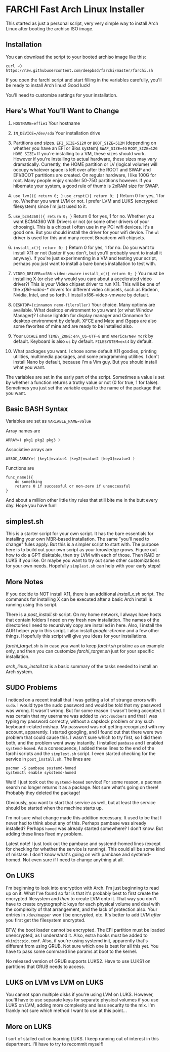 # FARCHI    Fast Arch Linux Installer

This started as just a personal script, very very simple way to install 
Arch Linux after booting the archiso ISO image.  

## Installation

You can download the script to your booted archiso image like this:

`curl -O https://raw.githubusercontent.com/deepbsd/farchi/master/farchi.sh`

If you open the farchi script and start filling in the
variables carefully, you'll be ready to install Arch linux!
Good luck!

You'll need to customize settings for your installation.

## Here's What You'll Want to Change

1. `HOSTNAME=effie1`  Your hostname

2. `IN_DEVICE=/dev/sda`  Your installation drive

3. Partitions and sizes.  `EFI_SIZE=512M` or `BOOT_SIZE=512M` (depending on whether
   you have an EFI or Bios system)  `SWAP_SIZE=4G` `ROOT_SIZE=12G` `HOME_SIZE=` 
   If you're installing to a VM, these sizes should work.  However if you're installing
   to actual hardware, these sizes may vary dramatically.  Currently, the HOME partition
   or LV (logical volume) will occupy whatever space is left over after the ROOT and SWAP 
   and EFI/BOOT partitions are created.  On regular hardware, I like 100G for root.  Many
   people enjoy smaller 50-75G partitions however.  If you hibernate your system, a good
   rule of thumb is 2xRAM size for SWAP.

4. `use_lvm(){ return 0; }`  `use_crypt(){ return 0; }`  Return 0 for yes, 1 for no.  Whether you want
   LVM or not.  I prefer LVM and LUKS (encrypted filesystem) since I'm just used to it.

5. `use_bcm4360(){ return 0; }`  Return 0 for yes, 1 for no.  Whether you want BCM4360 Wifi Drivers or
   not (or some other drivers of your choosing). This is a chipset I often use in my PCI wifi devices.
   It's a good one.  But you should install the driver for your wifi device.  The `wl` driver is used for
   this and many recent Broadcom wifi chipsets.

6. `install_x(){ return 0; }`  Return 0 for yes, 1 for no.  Do you want to install X11 or not (faster if
   you don't, but you'll probably want to install it anyway).  If you're just experimenting in a VM and
   testing your script, perhaps you just want to install a bare bones installation to test with.

7. `VIDEO_DRIVER=xf86-video-vmware`  `install_x(){ return 0; }`  You must be installing X (or else why
   would you care about a accelerated video driver?)  This is your Video chipset driver to run X11.
   This will be one of the _xf86-video-*_ drivers for different video chipsets, such as Radeon, Nvidia,
   Intel, and so forth. I install xf86-video-vmware by default.

8. `DESKTOP=(cinnamon nemo-fileroller)`  Your choice.  Many options are available.  What desktop
   environment to you want (or what Window Manager)? I chose lightdm for display manager and Cinnamon for
   desktop environment by default.  XFCE and Mate and i3gaps are also some favorites of mine and are
   ready to be installed also.

9. Your `LOCALE` and `TIME\_ZONE`:  `en\_US-UTF-8` and `America/New York` by default.  Keyboard is
   also `us` by default. `FILESYSTEM=ext4` by default.

10. What packages you want.  I chose some default X11 goodies, printing utilities,
    multimedia packages, and some programming utilities.  I don't install Nano by
    default, because I'm a Vim guy.  But you should install what you want.

The variables are set in the early part of the script.  Sometimes a value is set by
whether a function returns a truthy value or not (0 for true, 1 for false).  Sometimes
you just set the variable equal to the name of the package that you want.  

## Basic BASH Syntax

Variables are set as `VARIABLE_NAME=value`

Array names are  

`ARRAY=( pkg1 pkg2 pkg3 )`

Associative arrays are

`ASSOC_ARRAY=( [key1]=value1 [key2]=value2 [key3]=value3 )`

Functions are
```
func_name(){
    do something
    returns 0 if successful or non-zero if unsuccessful
}

```
And about a million other little tiny rules that still bite me in the butt every day.
Hope you have fun!

## simplest.sh

This is a starter script for your own script.  It has the bare essentials for installing your own MBR-based
installation.  The same "you'll need to change" fules apply.  But this is a simpler script to start
with.  The purpose here is to build out your own script as your knowledge grows.  Figure out how to do a 
GPT disktable, then try LVM with each of those.  Then RAID or LUKS if you like.  Or maybe you want to
try out some other customizations for your own needs.  Hopefully `simplest.sh` can help with your early 
steps!

## More Notes

If you decide to NOT install X11, there is an additional _install\_x.sh_ script.  The
commands for installing X can be executed after a basic Arch install is running using
this script.

There is a _post\_install.sh_ script.  On my home network, I always have hosts that
contain folders I need on my fresh new installation.  The names of the directories I need
to recursively copy are installed in here.  Also, I install the AUR helper _yay_ in this
script.  I also install _google-chrome_ and a few other things.  Hopefully this script
will give you ideas for your installations.

_farchi\_target.sh_ is in case you want to keep _farchi.sh_ pristine as an example only,
and then you can customize _farchi\_target.sh_ just for your specific installation.

_arch\_linux\_install.txt_ is a basic summary of the tasks needed to install an Arch
system.

## SUDO Problems

I noticed on a recent install that I was getting a lot of strange errors with `sudo`.
I would type the sudo password and would be told that my password was wrong.  It wasn't
wrong.  But for some reason it wasn't being accepted.  I was certain that my username
was added to `/etc/sudoers` and that I was typing my password correctly, without a capslock
problem or any such keyboard-related mishap.  My password was not getting recognized with
my account, apparently.  I started googling, and I found out that there were two problem
that could cause this.  I wasn't sure which to try first, so I did them both, and the 
problem went away instantly.  I installed `pambase` and I enabled `systemd-homed`.  As a
consequence, I added these lines to the end of the farchi scripts and the `simplest.sh` script.
I even started checking for the service in `post_install.sh`.  The lines are
```
pacman -S pambase systemd-homed
systemctl enable sysstemd-homed
```

Wait!  I just took out the `systemd-homed` service!  For some reason, a pacman search
no longer returns it as a package.  Not sure what's going on there!  Probably they
deleted the package!

Obviously, you want to start that service as well, but at least the service should be
started when the machine starts up.  

I'm not sure what change made this addition necessary.  It used to be that I never had to 
think about any of this.  Perhaps pambase was already installed?  Perhaps `homed` was
already started somewhere?  I don't know.  But adding these lines fixed my problem.

Latest note!  I just took out the pambase and systemd-homed lines (except for checking 
for whether the service is running).  This could all be some kind of mistake.  I don't 
know what's going on with pambase and systemd-homed.  Not even sure if I need to change anything
at all.

## On LUKS

I'm beginning to look into encryption with Arch.  I'm just beginning to read up on it.
What I've found so far is that it's probably best to first create the encrypted filesystem
and *then* to create LVM onto it.  That way you don't have to create cryptographic keys for
each physical volume and deal with the complexity of that arrangement, and the lack of
protection also.  Your entries in `/dev/mapper` won't be encrypted, etc.  It's better to 
add LVM *after* you first get the filesystem encrypted.

BTW, the boot loader cannot be encrypted.  The EFI partition must be loaded unencrypted,
as I understand it.  Also, extra hooks must be added to `mkinitcpio.conf`.  Also, if you're 
using systemd init, apparently that's different from using GRUB.  Not sure which one is
best for all this yet.  You have to pass some command line params at boot to the kernel.

No released version of GRUB supports LUKS2.  Have to use LUKS1 on partitions that GRUB needs
to access.

## LUKS on LVM vs LVM on LUKS

You cannot span multiple disks if you're using LVM on LUKS.  However, you'll have to use
separate keys for separate physical volumes if you use LUKS on LVM, adding more 
complexity and less security to the mix.  I'm frankly not sure which method I want to use
at this point...

## More on LUKS

I sort of stalled out on learning LUKS.  I keep running out of interest in this department.
I'll have to try to recommit myself!

